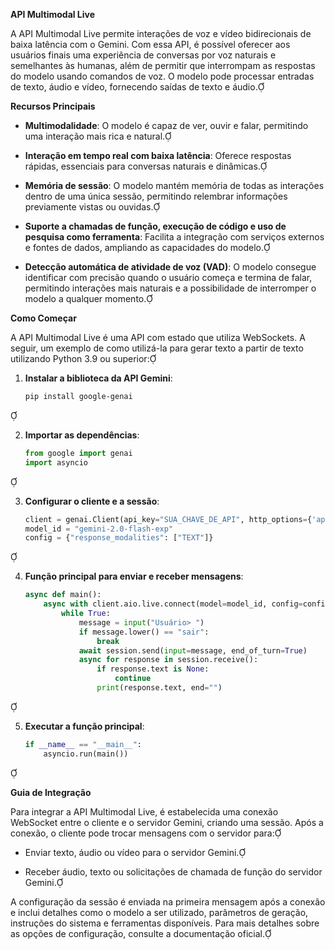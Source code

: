 **API Multimodal Live**

A API Multimodal Live permite interações de voz e vídeo bidirecionais de baixa latência com o Gemini. Com essa API, é possível oferecer aos usuários finais uma experiência de conversas por voz naturais e semelhantes às humanas, além de permitir que interrompam as respostas do modelo usando comandos de voz. O modelo pode processar entradas de texto, áudio e vídeo, fornecendo saídas de texto e áudio.

**Recursos Principais**

- **Multimodalidade**: O modelo é capaz de ver, ouvir e falar, permitindo uma interação mais rica e natural.

- **Interação em tempo real com baixa latência**: Oferece respostas rápidas, essenciais para conversas naturais e dinâmicas.

- **Memória de sessão**: O modelo mantém memória de todas as interações dentro de uma única sessão, permitindo relembrar informações previamente vistas ou ouvidas.

- **Suporte a chamadas de função, execução de código e uso de pesquisa como ferramenta**: Facilita a integração com serviços externos e fontes de dados, ampliando as capacidades do modelo.

- **Detecção automática de atividade de voz (VAD)**: O modelo consegue identificar com precisão quando o usuário começa e termina de falar, permitindo interações mais naturais e a possibilidade de interromper o modelo a qualquer momento.

**Como Começar**

A API Multimodal Live é uma API com estado que utiliza WebSockets. A seguir, um exemplo de como utilizá-la para gerar texto a partir de texto utilizando Python 3.9 ou superior:

1. **Instalar a biblioteca da API Gemini**:

   ```bash
   pip install google-genai
   ```


2. **Importar as dependências**:

   ```python
   from google import genai
   import asyncio
   ```


3. **Configurar o cliente e a sessão**:

   ```python
   client = genai.Client(api_key="SUA_CHAVE_DE_API", http_options={'api_version': 'v1alpha'})
   model_id = "gemini-2.0-flash-exp"
   config = {"response_modalities": ["TEXT"]}
   ```


4. **Função principal para enviar e receber mensagens**:

   ```python
   async def main():
       async with client.aio.live.connect(model=model_id, config=config) as session:
           while True:
               message = input("Usuário> ")
               if message.lower() == "sair":
                   break
               await session.send(input=message, end_of_turn=True)
               async for response in session.receive():
                   if response.text is None:
                       continue
                   print(response.text, end="")
   ```


5. **Executar a função principal**:

   ```python
   if __name__ == "__main__":
       asyncio.run(main())
   ```


**Guia de Integração**

Para integrar a API Multimodal Live, é estabelecida uma conexão WebSocket entre o cliente e o servidor Gemini, criando uma sessão. Após a conexão, o cliente pode trocar mensagens com o servidor para:

- Enviar texto, áudio ou vídeo para o servidor Gemini.

- Receber áudio, texto ou solicitações de chamada de função do servidor Gemini.

A configuração da sessão é enviada na primeira mensagem após a conexão e inclui detalhes como o modelo a ser utilizado, parâmetros de geração, instruções do sistema e ferramentas disponíveis. Para mais detalhes sobre as opções de configuração, consulte a documentação oficial.


